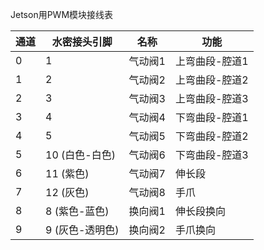 Jetson用PWM模块接线表

| 通道 | 水密接头引脚    | 名称    | 功能           |
| ---- | --------------- | ------- | -------------- |
| 0    | 1               | 气动阀1 | 上弯曲段-腔道1 |
| 1    | 2               | 气动阀2 | 上弯曲段-腔道2 |
| 2    | 3               | 气动阀3 | 上弯曲段-腔道3 |
| 3    | 4               | 气动阀4 | 下弯曲段-腔道1 |
| 4    | 5               | 气动阀5 | 下弯曲段-腔道2 |
| 5    | 10 (白色-白色)  | 气动阀6 | 下弯曲段-腔道3 |
| 6    | 11 (紫色)       | 气动阀7 | 伸长段         |
| 7    | 12 (灰色)       | 气动阀8 | 手爪           |
| 8    | 8 (紫色-蓝色)   | 换向阀1 | 伸长段换向     |
| 9    | 9 (灰色-透明色) | 换向阀2 | 手爪换向       |

